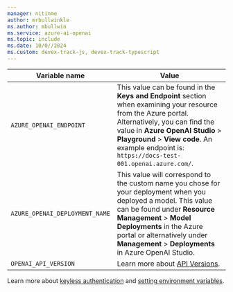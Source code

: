 ```yaml
---
manager: nitinme
author: mrbullwinkle
ms.author: mbullwin
ms.service: azure-ai-openai
ms.topic: include
ms.date: 10/0//2024
ms.custom: devex-track-js, devex-track-typescript
---
```

|Variable name | Value |
|--------------------------|-------------|
| `AZURE_OPENAI_ENDPOINT`               | This value can be found in the **Keys and Endpoint** section when examining your resource from the Azure portal. Alternatively, you can find the value in **Azure OpenAI Studio** > **Playground** > **View code**. An example endpoint is: `https://docs-test-001.openai.azure.com/`.|
| `AZURE_OPENAI_DEPLOYMENT_NAME` | This value will correspond to the custom name you chose for your deployment when you deployed a model. This value can be found under **Resource Management** > **Model Deployments** in the Azure portal or alternatively under **Management** > **Deployments** in Azure OpenAI Studio.|
| `OPENAI_API_VERSION`|Learn more about [API Versions](/azure/ai-services/openai/api-version-deprecation).|

Learn more about [keyless authentication](/azure/ai-services/authentication) and [setting environment variables](/azure/ai-services/cognitive-services-environment-variables).